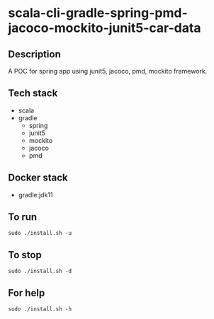 # scala-cli-gradle-spring-pmd-jacoco-mockito-junit5-car-data

## Description
A POC for spring app using junit5,
jacoco, pmd, mockito framework.

## Tech stack
- scala
- gradle
  - spring
  - junit5
  - mockito
  - jacoco
  - pmd

## Docker stack
- gradle:jdk11

## To run
`sudo ./install.sh -u`

## To stop
`sudo ./install.sh -d`

## For help
`sudo ./install.sh -h`
